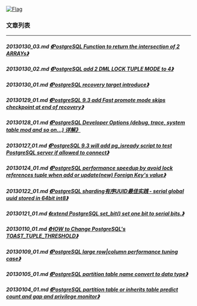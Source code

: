 <a rel=nofollow href=http://info.flagcounter.com/h9V1  ><img src=http://s03.flagcounter.com/count/h9V1/bg_FFFFFF/txt_000000/border_CCCCCC/columns_2/maxflags_12/viewers_0/labels_0/pageviews_0/flags_0/  alt=Flag Counter  border=0  ></a>  
  
### 文章列表  
----  
##### 20130130_03.md   [《PostgreSQL Function to return the intersection of 2 ARRAYs》](20130130_03.md)  
##### 20130130_02.md   [《PostgreSQL add 2 DML LOCK TUPLE MODE to 4》](20130130_02.md)  
##### 20130130_01.md   [《PostgreSQL recovery target introduce》](20130130_01.md)  
##### 20130129_01.md   [《PostgreSQL 9.3 add Fast promote mode skips checkpoint at end of recovery》](20130129_01.md)  
##### 20130128_01.md   [《PostgreSQL Developer Options (debug, trace, system table mod and so on...) 详解》](20130128_01.md)  
##### 20130127_01.md   [《PostgreSQL 9.3 will add pg_isready script to test PostgreSQL server if allowed to connect》](20130127_01.md)  
##### 20130124_01.md   [《PostgreSQL performance speedup by avoid lock references tuple when add or update(new) Foreign Key's value》](20130124_01.md)  
##### 20130122_01.md   [《PostgreSQL sharding有序UUID最佳实践 - serial global uuid stored in 64bit int8》](20130122_01.md)  
##### 20130121_01.md   [《extend PostgreSQL set_bit() set one bit to serial bits.》](20130121_01.md)  
##### 20130110_01.md   [《HOW to Change PostgreSQL's TOAST_TUPLE_THRESHOLD》](20130110_01.md)  
##### 20130109_01.md   [《PostgreSQL large row|column performance tuning case》](20130109_01.md)  
##### 20130105_01.md   [《PostgreSQL partition table name convert to data type》](20130105_01.md)  
##### 20130104_01.md   [《PostgreSQL partition table or inherits table predict count and gap and privilege monitor》](20130104_01.md)  
